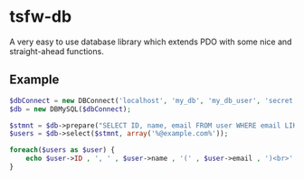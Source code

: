 tsfw-db
=======
A very easy to use database library which extends PDO with some nice and straight-ahead functions.

## Example
```php
$dbConnect = new DBConnect('localhost', 'my_db', 'my_db_user', 'secret');
$db = new DBMySQL($dbConnect);

$stmnt = $db->prepare("SELECT ID, name, email FROM user WHERE email LIKE ?");
$users = $db->select($stmnt, array('%@example.com%'));

foreach($users as $user) {
	echo $user->ID , ', ' , $user->name , '(' , $user->email , ')<br>';
}
```